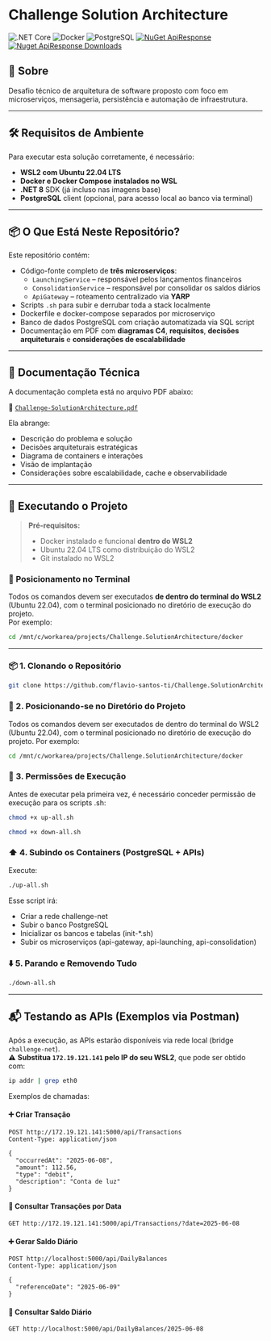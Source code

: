 # Challenge Solution Architecture

![.NET Core](https://img.shields.io/badge/.NET%20Core-8.0-blueviolet?style=flat&logo=dotnet) 
![Docker](https://img.shields.io/badge/Docker-Container_Platform-blue?logo=docker) 
![PostgreSQL](https://img.shields.io/badge/PostgreSQL-17-blue?logo=postgresql) 
[![NuGet ApiResponse](https://img.shields.io/nuget/v/Flavio.Santos.NetCore.ApiResponse?label=NuGet%20ApiResponse&logo=nuget)](https://www.nuget.org/packages/Flavio.Santos.NetCore.ApiResponse/)
[![Nuget ApiResponse Downloads](https://img.shields.io/nuget/dt/Flavio.Santos.NetCore.ApiResponse?label=Downloads%20ApiResponse&logo=nuget)](https://www.nuget.org/packages/Flavio.Santos.NetCore.ApiResponse/)

## 📌 Sobre

Desafio técnico de arquitetura de software proposto com foco em microserviços, mensageria, persistência e automação de infraestrutura.

---

## 🛠️ Requisitos de Ambiente

Para executar esta solução corretamente, é necessário:

-  **WSL2 com Ubuntu 22.04 LTS**
-  **Docker e Docker Compose instalados no WSL**
-  **.NET 8** SDK (já incluso nas imagens base)
-  **PostgreSQL** client (opcional, para acesso local ao banco via terminal)

---

## 📦 O Que Está Neste Repositório?

Este repositório contém:

- Código-fonte completo de **três microserviços**:
  - `LaunchingService` – responsável pelos lançamentos financeiros
  - `ConsolidationService` – responsável por consolidar os saldos diários
  - `ApiGateway` – roteamento centralizado via **YARP**
- Scripts `.sh` para subir e derrubar toda a stack localmente
- Dockerfile e docker-compose separados por microserviço
- Banco de dados PostgreSQL com criação automatizada via SQL script
- Documentação em PDF com **diagramas C4**, **requisitos**, **decisões arquiteturais** e **considerações de escalabilidade**

---

## 📄 Documentação Técnica

A documentação completa está no arquivo PDF abaixo:

📘 [`Challenge-SolutionArchitecture.pdf`](./pdf/Challenge-SolutionArchitecture.pdf)

Ela abrange:

- Descrição do problema e solução
- Decisões arquiteturais estratégicas
- Diagrama de containers e interações
- Visão de implantação
- Considerações sobre escalabilidade, cache e observabilidade

---

## 🚀 Executando o Projeto

> **Pré-requisitos:**
> - Docker instalado e funcional **dentro do WSL2**
> - Ubuntu 22.04 LTS como distribuição do WSL2
> - Git instalado no WSL2

### 🧭 Posicionamento no Terminal

Todos os comandos devem ser executados **de dentro do terminal do WSL2** (Ubuntu 22.04), com o terminal posicionado no diretório de execução do projeto.  
Por exemplo:

```bash
cd /mnt/c/workarea/projects/Challenge.SolutionArchitecture/docker
```

---

### 📦 1. Clonando o Repositório

```bash
git clone https://github.com/flavio-santos-ti/Challenge.SolutionArchitecture.git
```

### 📁 2. Posicionando-se no Diretório do Projeto

Todos os comandos devem ser executados de dentro do terminal do WSL2 (Ubuntu 22.04), com o terminal posicionado no diretório de execução do projeto.
Por exemplo:

```bash
cd /mnt/c/workarea/projects/Challenge.SolutionArchitecture/docker
```

### 🔐 3. Permissões de Execução

Antes de executar pela primeira vez, é necessário conceder permissão de execução para os scripts .sh:

```bash
chmod +x up-all.sh
```

```bash
chmod +x down-all.sh
```

### ⬆️ 4. Subindo os Containers (PostgreSQL + APIs)

Execute:

```bash
./up-all.sh
```

Esse script irá:

- Criar a rede challenge-net
- Subir o banco PostgreSQL
- Inicializar os bancos e tabelas (init-*.sh)
- Subir os microserviços (api-gateway, api-launching, api-consolidation)

### ⬇️ 5. Parando e Removendo Tudo

```bash
./down-all.sh
```

---

## 📬 Testando as APIs (Exemplos via Postman)

Após a execução, as APIs estarão disponíveis via rede local (bridge `challenge-net`).  
⚠️ **Substitua `172.19.121.141` pelo IP do seu WSL2**, que pode ser obtido com:

```bash
ip addr | grep eth0
```

Exemplos de chamadas:

#### ➕ Criar Transação

```http
POST http://172.19.121.141:5000/api/Transactions
Content-Type: application/json

{
  "occurredAt": "2025-06-08",
  "amount": 112.56,
  "type": "debit",
  "description": "Conta de luz"
}
```

#### 📄 Consultar Transações por Data

```http
GET http://172.19.121.141:5000/api/Transactions/?date=2025-06-08
```

#### ➕ Gerar Saldo Diário

```http
POST http://localhost:5000/api/DailyBalances
Content-Type: application/json

{
  "referenceDate": "2025-06-09"
}
```

#### 📄 Consultar Saldo Diário

```http
GET http://localhost:5000/api/DailyBalances/2025-06-08
```

